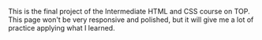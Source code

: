 This is the final project of the Intermediate HTML and CSS course on TOP. This page won't be very responsive and polished, but it will give me a lot of practice applying what I learned.
